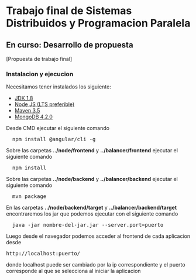 # Trabajo final de Sistemas Distribuidos y Programacion Paralela

## En curso: Desarrollo de propuesta

[Propuesta de trabajo final]

### Instalacion y ejecucion 

Necesitamos tener instalados los siguiente: 

* [JDK 1.8](https://www.oracle.com/technetwork/java/javase/downloads/jdk8-downloads-2133151.html)
* [Node JS (LTS preferible)](https://nodejs.org/es/download/)
* [Maven 3.5](https://maven.apache.org/download.cgi)
* [MongoDB 4.2.0](https://www.mongodb.com/download-center/community)

Desde CMD ejecutar el siguiente comando 
<pre>
  npm install @angular/cli -g
</pre>


Sobre las carpetas **../node/frontend** y **../balancer/frontend** ejecutar el siguiente comando 

<pre>
  npm install
</pre>

Sobre las carpetas **../node/backend** y **../balancer/backend** ejecutar el siguiente comando

<pre>
  mvn package
</pre>
 
En las carpetas **../node/backend/target** y **../balancer/backend/target** encontraremos los jar que podemos ejecutar con el siguiente comando

<pre>
  java -jar nombre-del-jar.jar --server.port=puerto
</pre>

Luego desde el navegador podemos acceder al frontend de cada aplicacion desde <pre>http://localhost:puerto/</pre> donde localhost puede ser cambiado por la ip correspondiente y el puerto corresponde al que se selecciona al iniciar la aplicacion
